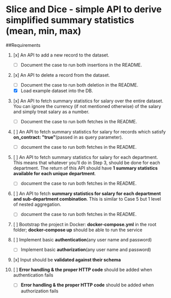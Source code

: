 # Slice and Dice - simple API to derive simplified summary statistics (mean, min, max)

##Requirements

1. [x] An API to add a new record to the dataset.
   - [ ] Document the case to run both insertions in the README.
2. [x] An API to delete a record from the dataset.

   - [ ] Document the case to run both deletion in the README.
   - [x] Load example dataset into the DB.

3. [x] An API to fetch summary statistics for salary over the entire dataset. You can ignore the currency (if not mentioned otherwise) of the salary and simply treat salary as a number.

   - [ ] Document the case to run both fetches in the README.

4. [ ] An API to fetch summary statistics for salary for records which satisfy **on_contract: "true"**(passed in as query parameter).

   - [ ] document the case to run both fetches in the README.

5. [ ] An API to fetch summary statistics for salary for each department. This means that whatever you’ll do in Step 3, should be done for each department. The return of this API should have **1 summary statistics available for each unique department**.

   - [ ] document the case to run both fetches in the README.

6. [ ] An API to fetch **summary statistics for salary for each department and sub-department combination**. This is similar to Case 5 but 1 level of nested aggregation.

   - [ ] document the case to run both fetches in the README.

7. [ ] Bootstrap the project in Docker: **docker-compose.yml** in the root folder; **docker-compose up** should be able to run the service

8. [ ] Implement basic **authentication**(any user name and password)

   - [ ] Implement basic **authorization**(any user name and password)

9. [x] Input should be **validated against their schema**

10. [ ] **Error handling & the proper HTTP code** should be added when authentication fails
    - [ ] **Error handling & the proper HTTP code** should be added when authorization fails
